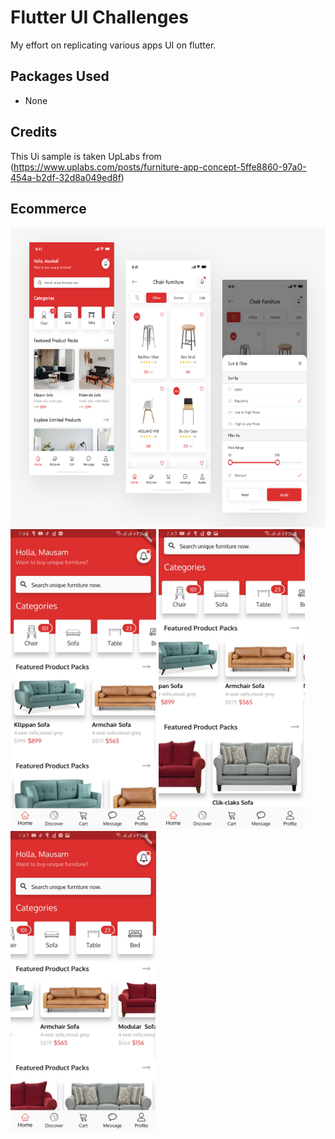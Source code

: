 # Flutter UI Challenges
My effort on replicating various apps UI on flutter.


## Packages Used
- None

## Credits
This Ui sample is taken UpLabs from (https://www.uplabs.com/posts/furniture-app-concept-5ffe8860-97a0-454a-b2df-32d8a049ed8f)

## Ecommerce
<img height="480px" src="screenshots/zero.png">  <img height="480px" src="screenshots/one.jpg">  <img height="480px" src="screenshots/two.jpg">  <img height="480px" src="screenshots/three.jpg">